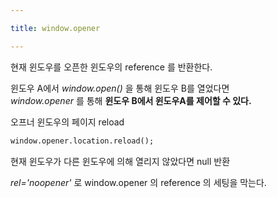 ```yaml
---

title: window.opener

---
```


현재 윈도우를 오픈한 윈도우의 reference 를 반환한다.

윈도우 A에서 *window.open()* 을 통해 윈도우 B를 열었다면        
*window.opener* 를 통해 **윈도우 B에서 윈도우A를 제어할 수 있다.**

오프너 윈도우의 페이지 reload
```html
window.opener.location.reload();
```

현재 윈도우가 다른 윈도우에 의해 열리지 않았다면 null  반환

*rel='noopener'* 로 window.opener 의 reference 의 세팅을 막는다.
